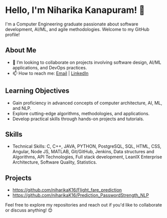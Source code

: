 # Hello, I'm Niharika Kanapuram! 👋

I'm a Computer Engineering graduate passionate about software development, AI/ML, and agile methodologies. Welcome to my GitHub profile!

## About Me

- 👯 I’m looking to collaborate on projects involving software design, AI/ML applications, and DevOps practices.
- 📫 How to reach me: [Email](mailto:niharika.kanapuram@csu.fullerton.edu) | [LinkedIn](https://www.linkedin.com/in/niharika-kanapuram-69b3ba184/)

## Learning Objectives

- Gain proficiency in advanced concepts of computer architecture, AI, ML, and NLP.
- Explore cutting-edge algorithms, methodologies, and applications.
- Develop practical skills through hands-on projects and tutorials.

## Skills

- Technical Skills: C, C++, JAVA, PYTHON, PostgreSQL, SQL, HTML, CSS, Angular, Node JS, MATLAB, Git/GitHub, Jenkins, Data structures and Algorithms, API Technologies, Full stack development, LeanIX Enterprise Architecture, Software Quality, Statistics.

## Projects

- https://github.com/niharikaK16/Flight_fare_prediction
- https://github.com/niharikaK16/Prediction_PasswordStrength_NLP

Feel free to explore my repositories and reach out if you'd like to collaborate or discuss anything! 😊
